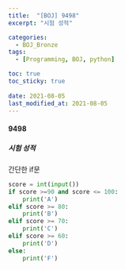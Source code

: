 ```yaml
---
title:  "[BOJ] 9498"
excerpt: "시험 성적"

categories:
  - BOJ_Bronze
tags:
  - [Programming, BOJ, python]

toc: true
toc_sticky: true
 
date: 2021-08-05
last_modified_at: 2021-08-05
---
```


#### 9498
##### 시험 성적
간단한 if문
```python
score = int(input())
if score >=90 and score <= 100:
    print('A')
elif score >= 80:
    print('B')
elif score >= 70:
    print('C')
elif score >= 60:
    print('D')
else:
    print('F')
```
